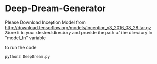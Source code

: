 # Deep-Dream-Generator
Please Download Inception Model from http://download.tensorflow.org/models/inception_v3_2016_08_28.tar.gz
Store it in your desired directory and provide the path of the directory in "model_fn" variable 

to run the code
````
python3 DeepDream.py
````
